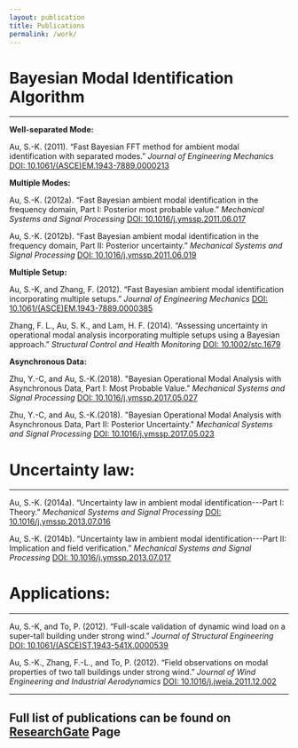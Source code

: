 ```yaml
---
layout: publication
title: Publications
permalink: /work/
---
```

# Bayesian Modal Identification Algorithm
---

**Well-separated Mode:**

 Au, S.-K. (2011). “Fast Bayesian FFT method for ambient modal identification with separated modes.” *Journal of Engineering Mechanics* [DOI: 10.1061/(ASCE)EM.1943-7889.0000213](https://doi.org/10.1061/(ASCE)EM.1943-7889.0000213)

**Multiple Modes:**

Au, S.-K. (2012a). “Fast Bayesian ambient modal identification in the frequency domain, Part I: Posterior most probable value.” *Mechanical Systems and Signal Processing* [DOI: 10.1016/j.ymssp.2011.06.017](https://doi.org/10.1016/j.ymssp.2011.06.017)

Au, S.-K. (2012b). “Fast Bayesian ambient modal identification in the frequency domain, Part II: Posterior uncertainty.” *Mechanical Systems and Signal Processing* [DOI: 10.1016/j.ymssp.2011.06.019](https://doi.org/10.1016/j.ymssp.2011.06.019)

**Multiple Setup:**

Au, S.-K, and Zhang, F. (2012). “Fast Bayesian ambient modal identification incorporating multiple setups.” *Journal of Engineering Mechanics* [DOI: 10.1061/(ASCE)EM.1943-7889.0000385](https://doi.org/10.1061/(ASCE)EM.1943-7889.0000385)

Zhang, F. L., Au, S. K., and Lam, H. F. (2014). “Assessing uncertainty in operational modal analysis incorporating multiple setups using a Bayesian approach.” *Structural Control and Health Monitoring* [DOI: 10.1002/stc.1679](https://dx.doi.org/10.1002/stc.1679)

**Asynchronous Data:**

Zhu, Y.-C, and Au, S.-K.(2018). "Bayesian Operational Modal Analysis with Asynchronous Data, Part I: Most Probable Value." *Mechanical Systems and Signal Processing* [DOI: 10.1016/j.ymssp.2017.05.027](https://dx.doi.org/10.1016/j.ymssp.2017.05.027)

Zhu, Y.-C, and Au, S.-K.(2018). "Bayesian Operational Modal Analysis with Asynchronous Data, Part II: Posterior Uncertainty." *Mechanical Systems and Signal Processing* [DOI: 10.1016/j.ymssp.2017.05.023](https://dx.doi.org/10.1016/j.ymssp.2017.05.023)

# Uncertainty law:
---

Au, S.-K. (2014a). “Uncertainty law in ambient modal identification---Part I: Theory.” *Mechanical Systems and Signal Processing* [DOI: 10.1016/j.ymssp.2013.07.016](https://dx.doi.org/10.1016/j.ymssp.2013.07.016)

Au, S.-K. (2014b). “Uncertainty law in ambient modal identification---Part II: Implication and field verification.” *Mechanical Systems and Signal Processing* [DOI: 10.1016/j.ymssp.2013.07.017](https://dx.doi.org/10.1016/j.ymssp.2013.07.017)

# Applications:
---

Au, S.-K, and To, P. (2012). “Full-scale validation of dynamic wind load on a super-tall building under strong wind.” *Journal of Structural Engineering* [DOI: 10.1061/(ASCE)ST.1943-541X.0000539](https://dx.doi.org/10.1061/(ASCE)ST.1943-541X.0000539)

Au, S.-K., Zhang, F.-L., and To, P. (2012). “Field observations on modal properties of two tall buildings under strong wind.” *Journal of Wind Engineering and Industrial Aerodynamics* [DOI: 10.1016/j.jweia.2011.12.002](https://dx.doi.org/10.1016/j.jweia.2011.12.002)


----

## Full list of publications can be found on [ResearchGate](https://www.researchgate.net/project/Bayesian-Operational-Modal-Analysis-BAYOMA) Page
